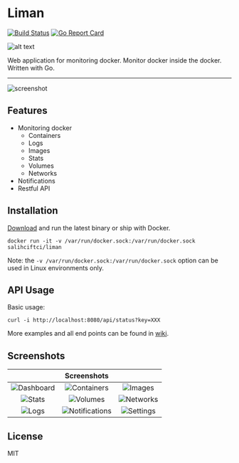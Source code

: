 # Liman
[![Build Status](https://travis-ci.org/salihciftci/liman.svg?branch=master)](https://travis-ci.org/salihciftci/liman) [![Go Report Card](https://goreportcard.com/badge/github.com/salihciftci/liman)](https://goreportcard.com/report/github.com/salihciftci/liman)

![alt text](https://img.salih.co/liman/v0.6/logo.png "Liman")

Web application for monitoring docker. Monitor docker inside the docker. Written with Go.

----
![screenshot](https://img.salih.co/liman/v0.6/dashboard.png)

## Features

* Monitoring docker
    * Containers
    * Logs
    * Images
    * Stats
    * Volumes
    * Networks
* Notifications
* Restful API

## Installation

[Download](https://github.com/salihciftci/liman/releases) and run the latest binary or ship with Docker.


```
docker run -it -v /var/run/docker.sock:/var/run/docker.sock salihciftci/liman
```

Note: the `-v /var/run/docker.sock:/var/run/docker.sock` option can be used in Linux environments only. 

## API Usage

Basic usage:
```
curl -i http://localhost:8080/api/status?key=XXX
```

More examples and all end points can be found in [wiki](https://github.com/salihciftci/liman/wiki/API-Usage).

## Screenshots

|  | Screenshots  |   |
|:-------------:|:-------:|:-------:|
|![Dashboard](https://img.salih.co/liman/v0.6/dashboard.png)|![Containers](https://img.salih.co/liman/v0.6/containers.png)|![Images](https://img.salih.co/liman/v0.6/images.png)|
|![Stats](https://img.salih.co/liman/v0.6/stats.png)|![Volumes](https://img.salih.co/liman/v0.6/volumes.png)|![Networks](https://img.salih.co/liman/v0.6/networks.png)|
|![Logs](https://img.salih.co/liman/v0.6/logs.png)|![Notifications](https://img.salih.co/liman/v0.6/notifications.png)|![Settings](https://img.salih.co/liman/v0.6/settings.png)|

## License
MIT
